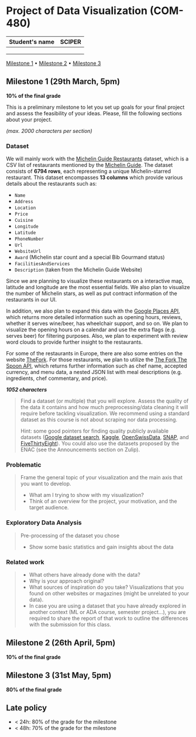 # Project of Data Visualization (COM-480)

| Student's name | SCIPER |
| -------------- | ------ |
| | |
| | |
| | |

[Milestone 1](#milestone-1) • [Milestone 2](#milestone-2) • [Milestone 3](#milestone-3)

## Milestone 1 (29th March, 5pm)

**10% of the final grade**

This is a preliminary milestone to let you set up goals for your final project and assess the feasibility of your ideas.
Please, fill the following sections about your project.

*(max. 2000 characters per section)*


### Dataset
We will mainly work with the [Michelin Guide Restaurants](https://www.kaggle.com/datasets/ngshiheng/michelin-guide-restaurants-2021) dataset, which is a CSV list of restaurants mentioned by the [Michelin Guide](https://guide.michelin.com/en). The dataset consists of **6794 rows**, each representing a unique Michelin-starred restaurant. This dataset encompasses **13 columns** which provide various details about the restaurants such as:

- `Name`
- `Address`
- `Location`
- `Price`
- `Cuisine`
- `Longitude`
- `Latitude`
- `PhoneNumber`
- `Url`
- `WebsiteUrl`
- `Award`   (Michelin star count and a special Bib Gourmand status)
- `FacilitiesAndServices`
- `Description` (taken from the Michelin Guide Website)

Since we are planning to visualize these restaurants on a interactive map, latitude and longitude are the most essential fields. We also plan to visualize the number of Michelin stars, as well as put contract information of the restaurants in our UI.

In addition, we also plan to expand this data with the [Google Places API](https://developers.google.com/maps/documentation/places/web-service/overview?hl=tr), which returns more detailed information such as opening hours, reviews, whether it serves wine/beer, has wheelchair support, and so on. We plan to visualize the opening hours on a calendar and use the extra flags (e.g. serves beer) for filtering purposes. Also, we plan to experiment with review word clouds to provide further insight to the restaurants.

For some of the restaurants in Europe, there are also some entries on the website [TheFork](https://www.thefork.com/). For those restaurants, we plan to utilize the [The Fork The Spoon API](https://rapidapi.com/apidojo/api/the-fork-the-spoon), which returns further information such as chef name, accepted currency, and menu data, a nested JSON list with meal descriptions (e.g. ingredients, chef commentary, and price). 


***1052 characters***
> Find a dataset (or multiple) that you will explore. Assess the quality of the data it contains and how much preprocessing/data cleaning it will require before tackling visualization. We recommend using a standard dataset as this course is not about scraping nor data processing.
>
> Hint: some good pointers for finding quality publicly available datasets ([Google dataset search](https://datasetsearch.research.google.com/), [Kaggle](https://www.kaggle.com/datasets), [OpenSwissData](https://opendata.swiss/en/), [SNAP](https://snap.stanford.edu/data/), and [FiveThirtyEight](https://data.fivethirtyeight.com/)). You could also use the datasets proposed by the ENAC (see the Announcements section on Zulip).

### Problematic

> Frame the general topic of your visualization and the main axis that you want to develop.
> - What am I trying to show with my visualization?
> - Think of an overview for the project, your motivation, and the target audience.

### Exploratory Data Analysis

> Pre-processing of the dataset you chose
> - Show some basic statistics and gain insights about the data

### Related work

> - What others have already done with the data?
> - Why is your approach original?
> - What sources of inspiration do you take? Visualizations that you found on other websites or magazines (might be unrelated to your data).
> - In case you are using a dataset that you have already explored in another context (ML or ADA course, semester project...), you are required to share the report of that work to outline the differences with the submission for this class.

## Milestone 2 (26th April, 5pm)

**10% of the final grade**


## Milestone 3 (31st May, 5pm)

**80% of the final grade**


## Late policy

- < 24h: 80% of the grade for the milestone
- < 48h: 70% of the grade for the milestone

